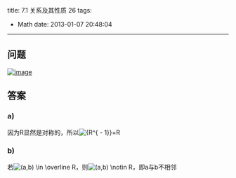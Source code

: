 title: 7.1 关系及其性质 26
tags:
  - Math
date: 2013-01-07 20:48:04
---

## 问题

[![image](http://freewind.me/wp-content/uploads/2013/01/image_thumb132.png "image")](http://freewind.me/wp-content/uploads/2013/01/image131.png)

## 答案

### a)

因为R显然是对称的，所以![{R^{ - 1}}](http://chart.apis.google.com/chart?cht=tx&amp;chs=1x0&amp;chf=bg,s,FFFFFF00&amp;chco=000000&amp;chl=%7BR%5E%7B%20-%201%7D%7D)=R

### b)

若![(a,b) \in \overline R ](http://chart.apis.google.com/chart?cht=tx&amp;chs=1x0&amp;chf=bg,s,FFFFFF00&amp;chco=000000&amp;chl=%28a%2Cb%29%20%5Cin%20%5Coverline%20R%20)，则![(a,b) \notin R](http://chart.apis.google.com/chart?cht=tx&amp;chs=1x0&amp;chf=bg,s,FFFFFF00&amp;chco=000000&amp;chl=%28a%2Cb%29%20%5Cnotin%20R)，即a与b不相邻